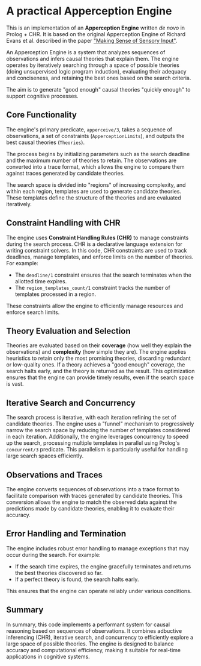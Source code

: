 # A practical Apperception Engine

This is an implementation of an **Apperception Engine** written *de novo* in Prolog + CHR. It is based on the original Apperception Engine of Richard Evans et al. described in the paper ["Making Sense of Sensory Input"](https://arxiv.org/abs/1910.02227).

An Apperception Engine is a system that analyzes sequences of observations and infers causal theories that explain them. The engine operates by iteratively searching through a space of possible theories (doing unsupervised logic program induction), evaluating their adequacy and conciseness, and retaining the best ones based on the search criteria.

The aim is to generate "good enough" causal theories "quickly enough" to support cognitive processes.

## Core Functionality

The engine's primary predicate, `apperceive/3`, takes a sequence of observations, a set of constraints (`ApperceptionLimits`), and outputs the best causal theories (`Theories`).

The process begins by initializing parameters such as the search deadline and the maximum number of theories to retain. The observations are converted into a trace format, which allows the engine to compare them against traces generated by candidate theories.

The search space is divided into "regions" of increasing complexity, and within each region, templates are used to generate candidate theories. These templates define the structure of the theories and are evaluated iteratively.

## Constraint Handling with CHR

The engine uses **Constraint Handling Rules (CHR)** to manage constraints during the search process. CHR is a declarative language extension for writing constraint solvers. In this code, CHR constraints are used to track deadlines, manage templates, and enforce limits on the number of theories. For example:

- The `deadline/1` constraint ensures that the search terminates when the allotted time expires.
- The `region_templates_count/1` constraint tracks the number of templates processed in a region.

These constraints allow the engine to efficiently manage resources and enforce search limits.

## Theory Evaluation and Selection

Theories are evaluated based on their **coverage** (how well they explain the observations) and **complexity** (how simple they are). The engine applies heuristics to retain only the most promising theories, discarding redundant or low-quality ones. If a theory achieves a "good enough" coverage, the search halts early, and the theory is returned as the result. This optimization ensures that the engine can provide timely results, even if the search space is vast.

## Iterative Search and Concurrency

The search process is iterative, with each iteration refining the set of candidate theories. The engine uses a "funnel" mechanism to progressively narrow the search space by reducing the number of templates considered in each iteration. Additionally, the engine leverages concurrency to speed up the search, processing multiple templates in parallel using Prolog's `concurrent/3` predicate. This parallelism is particularly useful for handling large search spaces efficiently.

## Observations and Traces

The engine converts sequences of observations into a trace format to facilitate comparison with traces generated by candidate theories. This conversion allows the engine to match the observed data against the predictions made by candidate theories, enabling it to evaluate their accuracy.

## Error Handling and Termination

The engine includes robust error handling to manage exceptions that may occur during the search. For example:

- If the search time expires, the engine gracefully terminates and returns the best theories discovered so far.
- If a perfect theory is found, the search halts early.

This ensures that the engine can operate reliably under various conditions.

## Summary

In summary, this code implements a performant system for causal reasoning based on sequences of observations. It combines adbuctive inferencing (CHR), iterative search, and concurrency to efficiently explore a large space of possible theories. The engine is designed to balance accuracy and computational efficiency, making it suitable for real-time applications in cognitive systems.
